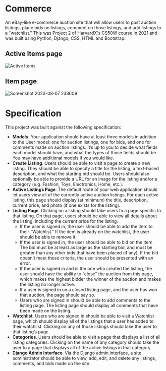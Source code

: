 # Commerce
An eBay-like e-commerce auction site that will allow users to post auction listings, place bids on listings, comment on those listings, and add listings to a “watchlist.” This was Project 2 of HarvardX's CS50W course in 2021 and was built using Python, Django, CSS, HTML and Bootstrap.
## Active Items page
![Active Items](https://github.com/UsmanKhalil25/Commerce/assets/142806683/1b9a4f39-ff3c-4d68-8832-734e1ffee93e)
## Item page
![Screenshot 2023-08-07 233609](https://github.com/UsmanKhalil25/Commerce/assets/142806683/5849cb2d-81a6-4f20-92f4-f274678da0ba)

# Specification
This project was built against the following specification:

- **Models**. Your application should have at least three models in addition to the User model: one for auction listings, one for bids, and one for comments made on auction listings. It’s up to you to decide what fields each model should have, and what the types of those fields should be. You may have additional models if you would like.
- **Create Listing**. Users should be able to visit a page to create a new listing. They should be able to specify a title for the listing, a text-based description, and what the starting bid should be. Users should also optionally be able to provide a URL for an image for the listing and/or a category (e.g. Fashion, Toys, Electronics, Home, etc.).
- **Active Listings Page**. The default route of your web application should let users view all of the currently active auction listings. For each active listing, this page should display (at minimum) the title, description, current price, and photo (if one exists for the listing).
- **Listing Page**. Clicking on a listing should take users to a page specific to that listing. On that page, users should be able to view all details about the listing, including the current price for the listing.
  - If the user is signed in, the user should be able to add the item to their “Watchlist.” If the item is already on the watchlist, the user should be able to remove it.
  - If the user is signed in, the user should be able to bid on the item. The bid must be at least as large as the starting bid, and must be greater than any other bids that have been placed (if any). If the bid doesn’t meet those criteria, the user should be presented with an error.
  - If the user is signed in and is the one who created the listing, the user should have the ability to “close” the auction from this page, which makes the highest bidder the winner of the auction and makes the listing no longer active.
  - If a user is signed in on a closed listing page, and the user has won that auction, the page should say so.
  - Users who are signed in should be able to add comments to the listing page. The listing page should display all comments that have been made on the listing.
- **Watchlist**. Users who are signed in should be able to visit a Watchlist page, which should display all of the listings that a user has added to their watchlist. Clicking on any of those listings should take the user to that listing’s page.
- **Categories**. Users should be able to visit a page that displays a list of all listing categories. Clicking on the name of any category should take the user to a page that displays all of the active listings in that category.
- **Django Admin Interface**. Via the Django admin interface, a site administrator should be able to view, add, edit, and delete any listings, comments, and bids made on the site.
